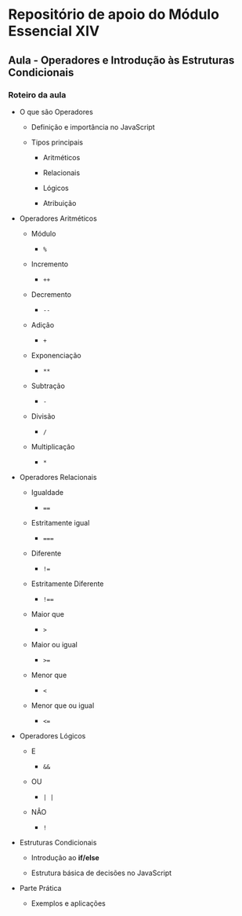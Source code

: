 # Repositório de apoio do Módulo Essencial XIV

## Aula - Operadores e Introdução às Estruturas Condicionais

### Roteiro da aula

- O que são Operadores

  - Definição e importância no JavaScript

  - Tipos principais

    - Aritméticos

    - Relacionais

    - Lógicos

    - Atribuição

- Operadores Aritméticos

  - Módulo

    - `%`

  - Incremento

    - `++`

  - Decremento

    - `--`

  - Adição

    - `+`

  - Exponenciação

    - `**`

  - Subtração

    - `-`

  - Divisão

    - `/`

  - Multiplicação

    - `*`

- Operadores Relacionais

  - Igualdade
  
    - `==`

  - Estritamente igual
  
    - `===`

  - Diferente

    - `!=`

  - Estritamente Diferente

    - `!==`

  - Maior que

    - `>`

  - Maior ou igual

    - `>=`

  - Menor que

    - `<`

  - Menor que ou igual

    - `<=`

- Operadores Lógicos

  - E
  
    - `&&`

  - OU

    - `| |`
  
  - NÂO
  
    - `!`

- Estruturas Condicionais

  - Introdução ao **if/else**

  - Estrutura básica de decisões no JavaScript

- Parte Prática

  - Exemplos e aplicações

